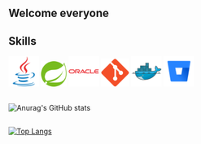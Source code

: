 <h2 align="left">Welcome everyone</h3>

<h2 align="left">Skills</h3>
<p>
<img src="https://github.com/devicons/devicon/blob/master/icons/java/java-original.svg" alt="java" width="60" height="60"/> </a>    
<img src="https://github.com/devicons/devicon/blob/master/icons/spring/spring-original.svg" alt="spring" width="50" height="50"/> </a>    
<img src="https://github.com/devicons/devicon/blob/master/icons/oracle/oracle-original.svg" alt="oracle" width="60" height="60"/> </a>    
<img src="https://github.com/devicons/devicon/blob/master/icons/git/git-original.svg" alt="git" width="55" height="55"/> </a>   
<img src="https://github.com/devicons/devicon/blob/master/icons/docker/docker-original.svg" alt="docker" width="60" height="60"/> </a>   
<img src="https://github.com/devicons/devicon/blob/master/icons/bitbucket/bitbucket-original.svg" alt="bitbucket" width="60" height="60"/> </a>
</p>

<h2 align="left"> </h3>

![Anurag's GitHub stats](https://github-readme-stats.vercel.app/api?username=andrebarbosa92&show_icons=true&theme=codeSTACKr)

<h2 align="left"> </h3>

[![Top Langs](https://github-readme-stats.vercel.app/api/top-langs/?username=andrebarbosa92&layout=compact&theme=codeSTACKr)](https://github.com/anuraghazra/github-readme-stats)
<!--
**andrebarbosa92/andrebarbosa92** is a ✨ _special_ ✨ repository because its `README.md` (this file) appears on your GitHub profile.

Here are some ideas to get you started:

- 🔭 I’m currently working on ...
- 🌱 I’m currently learning ...
- 👯 I’m looking to collaborate on ...
- 🤔 I’m looking for help with ...
- 💬 Ask me about ...
- 📫 How to reach me: ...
- 😄 Pronouns: ...
- ⚡ Fun fact: ...
-->
